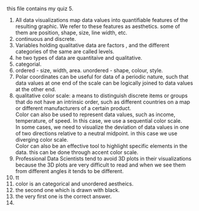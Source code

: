 this file contains my quiz 5.  
1) All data visualizations map data values into quantifiable features of the resulting graphic. We refer to these features as aesthetics. some of them are position, shape, size, line width, etc.   
2) continuous and discrete.   
3) Variables holding qualitative data are factors , and the different categories of the same are called levels.
4) he two types of data are quantitaive and qualitative.
5) categorial.
6) ordered - size, width, area. unordered - shape, colour, style.  
7) Polar coordinates can be useful for data of a periodic nature, such that data values at one end of the scale can be logically
joined to data values at the other end.  
8)  qualitative color scale: a means to distinguish discrete items or groups that do not have an intrinsic order, such as different countries on a map or different manufacturers of a certain product.    
  Color can also be used to represent data values, such as income, temperature, of speed. In this case, we use a sequential color scale.   
  In some cases, we need to visualize the deviation of data values in one of two directions relative to a neutral midpoint. in this case we use diverging color scale.    
  Color can also be an effective tool to highlight specific elements in the data. this can be done through accent color scale.  
9) Professional Data Scientists tend to avoid 3D plots in their visualizations because the 3D plots are very difficult to read and when we see them from different angles it tends to be different.
10) tt
11) color is an categorical and unordered aestheics.
12) the second one which is drawn with black.
13) the very first one is the correct answer.
14) 
